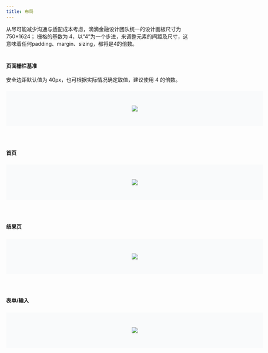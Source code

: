 ```yaml
---
title: 布局
---
```


<style>
.doc-cutline-wrapper{display:-webkit-box;display:-ms-flexbox;display:flex;margin-top:16px}
.doc-cutline{position:relative;display:-webkit-inline-box;display:-ms-inline-flexbox;display:inline-flex;margin-bottom:42px;-webkit-box-sizing:border-box;box-sizing:border-box;
margin-top: -15px;-webkit-box-flex:1;-ms-flex:1;flex:1;-webkit-box-orient:vertical;-webkit-box-direction:normal;-ms-flex-direction:column;flex-direction:column}
.doc-cutline:first-of-type{margin-right:40px}
.doc-cutline-item{display:-webkit-box;display:-ms-flexbox;display:flex;-webkit-box-align:center;-ms-flex-align:center;align-items:center;-webkit-box-pack:center;-ms-flex-pack:center;justify-content:center;margin-top:16px;padding:20px;background:#F9FAFB}
.doc-cutline-title{font-size:14px;color:#111A34}
.doc-cutline-desc{margin-top:12px;margin-bottom:8px;font-size:12px;color:#41485D}
.doc-cutline-item-padding {padding-bottom: 40px;padding-top: 40px; margin-top: 20px;}
.doc-cutline-min-width{min-width: 700px}
@media (max-width:750px){.doc-cutline-wrapper{-webkit-box-orient:vertical;-webkit-box-direction:normal;-ms-flex-direction:column;flex-direction:column}
.doc-cutline{max-width:100%}
.doc-cutline-min-width{min-width: auto}
}
.doc-content-paragraph h4{margin-top:20px}
.layout-last {margin-bottom: -8px;}
</style>

<div style="margin-bottom: 40px">从尽可能减少沟通与适配成本考虑，滴滴金融设计团队统一的设计画板尺寸为 750*1624；
栅格的基数为 4，以“4”为一个步进，来调整元素的间距及尺寸，这意味着任何padding、margin、sizing，都将是4的倍数。
</div>

#### 页面栅栏基准

安全边距默认值为 40px，也可根据实际情况确定取值，建议使用 4 的倍数。

<div class="doc-cutline-wrapper">
  <div class="doc-cutline doc-cutline-min-width">
    <div class="doc-cutline-item doc-cutline-item-padding">
      <img src="https://pt-starimg.didistatic.com/static/starimg/img/lmkDAXXHAj1643257416699.png" style="max-width: 340px;">
    </div>
  </div>
  <div class="doc-cutline">&nbsp;</div>
</div>

#### 首页

<div class="doc-cutline-wrapper">
  <div class="doc-cutline doc-cutline-min-width">
    <div class="doc-cutline-item doc-cutline-item-padding">
      <img src="https://pt-starimg.didistatic.com/static/starimg/img/zRhpemuXX81643257427184.png" style="max-width: 340px;">
    </div>
  </div>
  <div class="doc-cutline">&nbsp;</div>
</div>

#### 结果页

<div class="doc-cutline-wrapper">
  <div class="doc-cutline doc-cutline-min-width">
    <div class="doc-cutline-item doc-cutline-item-padding">
      <img src="https://pt-starimg.didistatic.com/static/starimg/img/PF0LZjNYU31643257439081.png" style="max-width: 340px;">
    </div>
  </div>
  <div class="doc-cutline">&nbsp;</div>
</div>


#### 表单/输入

<div class="doc-cutline-wrapper layout-last">
  <div class="doc-cutline doc-cutline-min-width">
    <div class="doc-cutline-item doc-cutline-item-padding">
      <img src="https://pt-starimg.didistatic.com/static/starimg/img/185k5HNIcF1643257447814.png" style="max-width: 340px;">
    </div>
  </div>
  <div class="doc-cutline">&nbsp;</div>
</div>